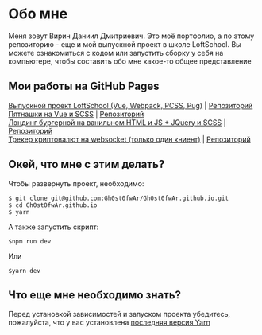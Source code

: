 # Обо мне
Меня зовут Вирин Даниил Дмитриевич. Это моё портфолио, а по этому репозиторию - еще и мой выпускной проект в школе LoftSchool. Вы можете ознакомиться с кодом или запустить сборку у себя на компьютере, чтобы составить обо мне какое-то общее представление

## Мои работы на GitHub Pages
[Выпускной проект LoftSchool (Vue, Webpack, PCSS, Pug)](https://gh0st0fwar.github.io/dist/index.html) | [Репозиторий](https://github.com/Gh0st0fwAr/Gh0st0fwAr.github.io)  
[Пятнашки на Vue и SCSS](https://gh0st0fwar.github.io/blackwalltask/dist/) | [Репозиторий](https://github.com/Gh0st0fwAr/blackwalltask)  
[Лэндинг бургерной на ванильном HTML и JS + JQuery и SCSS](https://gh0st0fwar.github.io/burgers/) | [Репозиторий](https://github.com/Gh0st0fwAr/burgers)  
[Трекер криптовалют на websocket (только один книент)](https://gh0st0fwar.github.io/winbeetask/dist/) | [Репозиторий](https://github.com/Gh0st0fwAr/winbeetask)

## Окей, что мне с этим делать?
Чтобы развернуть проект, необходимо: 

    $ git clone git@github.com:Gh0st0fwAr/Gh0st0fwAr.github.io.git
    $ cd Gh0st0fwAr.github.io
    $ yarn

А также запустить скрипт:

    $npm run dev
    
Или 
    
    $yarn dev

## Что еще мне необходимо знать?
Перед установкой зависимостей и запуском проекта убедитесь, пожалуйста, что у вас установлена [последняя версия Yarn](https://yarnpkg.com/ru/docs/install#windows-stable)
